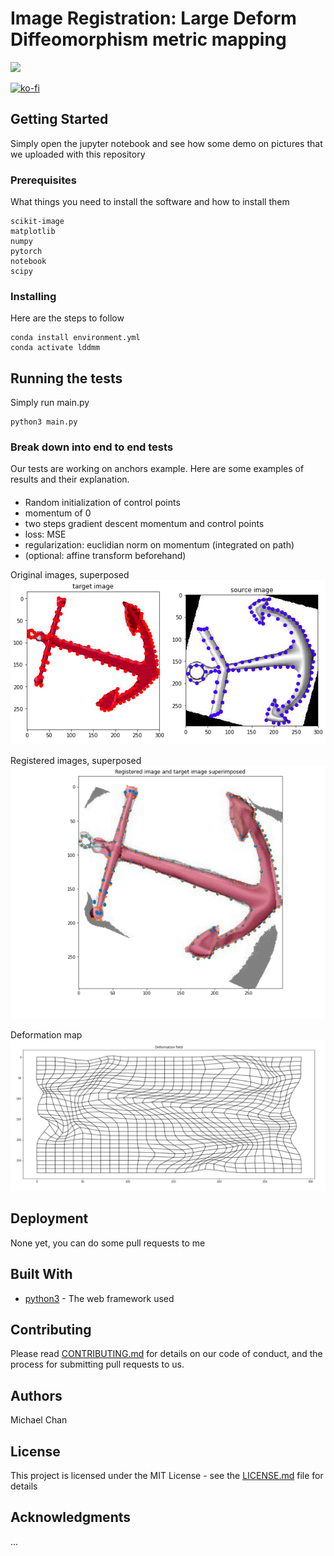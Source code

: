 # Image Registration: Large Deform Diffeomorphism metric mapping
![](https://img.shields.io/badge/<Implementation>-<lddmm>-<success>)

[![ko-fi](https://www.ko-fi.com/img/githubbutton_sm.svg)](https://ko-fi.com/R5R11K2H4)


## Getting Started

Simply open the jupyter notebook and see how some demo on pictures that we uploaded with this repository

### Prerequisites

What things you need to install the software and how to install them

```
scikit-image
matplotlib
numpy
pytorch
notebook
scipy
```

### Installing

Here are the steps to follow

```
conda install environment.yml
conda activate lddmm
```

## Running the tests

Simply run main.py

```
python3 main.py
```

### Break down into end to end tests

Our tests are working on anchors example. Here are some examples of results and their explanation.

#### 
- Random initialization of control points
- momentum of 0
- two steps gradient descent momentum and control points
- loss: MSE
- regularization: euclidian norm on momentum (integrated on path)
- (optional: affine transform beforehand)

Original images, superposed
![](https://github.com/miki998/image-registration-LargeScaleDiff/blob/master/readme_image/img3.png)



Registered images, superposed
![](https://github.com/miki998/image-registration-LargeScaleDiff/blob/master/readme_image/img1.png)




Deformation map
![](https://github.com/miki998/image-registration-LargeScaleDiff/blob/master/readme_image/img2.png)

## Deployment

None yet, you can do some pull requests to me

## Built With

* [python3](https://www.python.org/download/releases/3.0/) - The web framework used

## Contributing

Please read [CONTRIBUTING.md](https://gist.github.com/PurpleBooth/b24679402957c63ec426) for details on our code of conduct, and the process for submitting pull requests to us.

## Authors
Michael Chan
## License

This project is licensed under the MIT License - see the [LICENSE.md](LICENSE) file for details

## Acknowledgments
...








